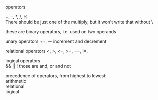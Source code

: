 operators

+, -, \*, /, %  
There should be just one of the multiply, but it won't write that without \

these are binary operators, i.e. used on two operands

unary operators
++, -- increment and decrement

relational operators
<, >, <=, >=, ==, !=,

logical operators  
&& || ! those are and, or and not

precedence of operators, from highest to lowest:  
arithmetic  
relational  
logical
